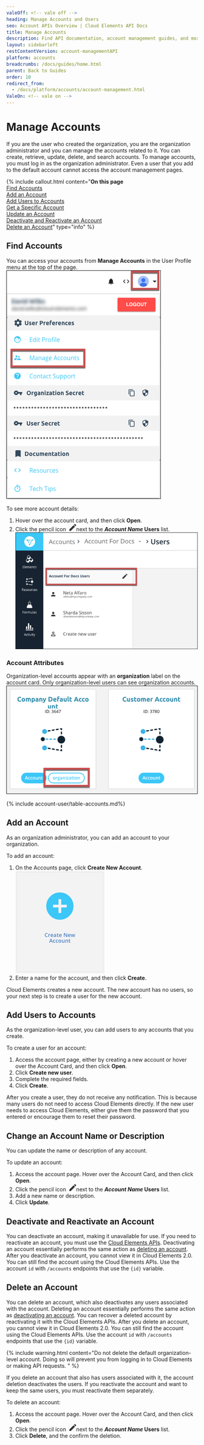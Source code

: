 ```yaml
---
valeOff: <!-- vale off -->
heading: Manage Accounts and Users
seo: Account APIs Overview | Cloud Elements API Docs
title: Manage Accounts
description: Find API documentation, account management guides, and more on all of the currently supported Account APIs.
layout: sidebarleft
restContentVersion: account-managementAPI
platform: accounts
breadcrumbs: /docs/guides/home.html
parent: Back to Guides
order: 10
redirect_from:
  - /docs/platform/accounts/account-management.html
ValeOn: <!-- vale on -->
---
```


# Manage Accounts

If you are the user who created the organization, you are the organization administrator and you can manage the accounts related to it. You can create, retrieve, update, delete, and search accounts. To manage accounts, you must log in as the organization administrator. Even a user that you add to the default account cannot access the account management pages.

{% include callout.html content="<strong>On this page</strong></br><a href=#find-accounts>Find Accounts</a></br><a href=#add-an-account>Add an Account</a></br><a href=#add-users-to-accounts>Add Users to Accounts</a></br><a href=#get-a-specific-account>Get a Specific Account</a></br><a href=#update-an-account>Update an Account</a></br><a href=#deactivate-and-reactivate-an-account>Deactivate and Reactivate an Account</a></br><a href=#delete-an-account>Delete an Account</a>" type="info" %}

## Find Accounts

You can access your accounts from **Manage Accounts** in the User Profile menu at the top of the page.
![User Profile](img/manage-accounts.png)

To see more account details:

1. Hover over the account card, and then click **Open**.
2. Click the pencil icon <img src="img/btn-pencil.png" alt="Pencil icon" class="inlineImage">next to the **_Account Name_ Users** list.
![Account Details](img/account-details.png)

### Account Attributes

Organization-level accounts appear with an **organization** label on the account card. Only organization-level users can see organization accounts.
![Account Cards](img/account-cards.png)

{% include account-user/table-accounts.md%}

## Add an Account

As an organization administrator, you can add an account to your organization.

To add an account:

1. On the Accounts page, click **Create New Account**.
![Create New Transformation](img/Create_New_Account.png)
2. Enter a name for the account, and then click **Create**.

Cloud Elements creates a new account. The new account has no users, so your next step is to create a user for the new account.

## Add Users to Accounts

As the organization-level user, you can add users to any accounts that you create.

To create a user for an account:

1. Access the account page, either by creating a new account or hover over the Account Card, and then click **Open**.
2. Click **Create new user**.
3. Complete the required fields.
4. Click **Create**.

After you create a user, they do not receive any notification. This is because many users do not need to access Cloud Elements directly. If the new user needs to access Cloud Elements, either give them the password that you entered or encourage them to reset their password.

## Change an Account Name or Description

You can update the name or description of any account.

To update an account:

1. Access the account page. Hover over the Account Card, and then click **Open**.
2. Click the pencil icon <img src="img/btn-pencil.png" alt="Pencil icon" class="inlineImage">next to the **_Account Name_ Users** list.
3. Add a new name or description.
4. Click **Update**.

## Deactivate and Reactivate an Account

You can deactivate an account, making it unavailable for use. If you need to reactivate an account, you must use the [Cloud Elements APIs](account-managementAPI.html#deactivate-and-reactivate-an-account). Deactivating an account essentially performs the same action as [deleting an account](#delete-an-account). After you deactivate an account, you cannot view it in Cloud Elements 2.0. You can still find the account using the Cloud Elements APIs. Use the account `id` with `/accounts` endpoints that use the `{id}` variable.

## Delete an Account

You can delete an account, which also deactivates any users associated with the account. Deleting an account essentially performs the same action as [deactivating an account](#deactivate-and-reactivate-an-account). You can recover a deleted account by reactivating it with the Cloud Elements APIs. After you delete an account, you cannot view it in Cloud Elements 2.0. You can still find the account using the Cloud Elements APIs. Use the account `id` with `/accounts` endpoints that use the `{id}` variable.

{% include warning.html content="Do not delete the default organization-level account. Doing so will prevent you from logging in to Cloud Elements or making API requests.  " %}

If you delete an account that also has users associated with it, the account deletion deactivates the users. If you reactivate the account and want to keep the same users, you must reactivate them separately.

To delete an account:

1. Access the account page. Hover over the Account Card, and then click **Open**.
2. Click the pencil icon <img src="img/btn-pencil.png" alt="Pencil icon" class="inlineImage">next to the **_Account Name_ Users** list.
3. Click **Delete**, and the confirm the deletion.
